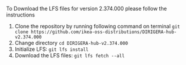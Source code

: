 To Download the LFS files for version 2.374.000 please follow the instructions

1. Clone the repository by running following command on terminal `git clone https://github.com/ikea-oss-distributions/DIRIGERA-hub-v2.374.000`
2. Change directory `cd DIRIGERA-hub-v2.374.000`
3. Initialize LFS: `git lfs install`
4. Download the LFS files: `git lfs fetch --all`
